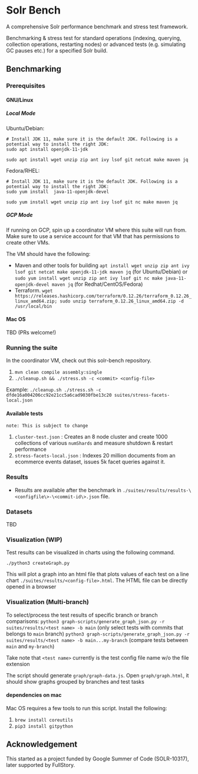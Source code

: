 # Solr Bench

A comprehensive Solr performance benchmark and stress test framework.

Benchmarking & stress test for standard operations (indexing, querying, collection operations, restarting nodes) or advanced tests (e.g. simulating GC pauses etc.) for a specified Solr build.

## Benchmarking

### Prerequisites

#### GNU/Linux

##### Local Mode

Ubuntu/Debian:

    # Install JDK 11, make sure it is the default JDK. Following is a potential way to install the right JDK:
    sudo apt install openjdk-11-jdk

    sudo apt install wget unzip zip ant ivy lsof git netcat make maven jq
    
Fedora/RHEL:

    # Install JDK 11, make sure it is the default JDK. Following is a potential way to install the right JDK:
    sudo yum install  java-11-openjdk-devel

    sudo yum install wget unzip zip ant ivy lsof git nc make maven jq


##### GCP Mode
If running on GCP, spin up a coordinator VM where this suite will run from. Make sure to use a service account for that VM that has permissions to create other VMs.

The VM should have the following:
* Maven and other tools for building `apt install wget unzip zip ant ivy lsof git netcat make openjdk-11-jdk maven jq` (for Ubuntu/Debian) or `sudo yum install wget unzip zip ant ivy lsof git nc make java-11-openjdk-devel maven jq` (for Redhat/CentOS/Fedora)
* Terraform. `wget https://releases.hashicorp.com/terraform/0.12.26/terraform_0.12.26_linux_amd64.zip; sudo unzip terraform_0.12.26_linux_amd64.zip -d /usr/local/bin`


#### Mac OS

TBD (PRs welcome!)

### Running the suite

In the coordinator VM, check out this solr-bench repository.

1. `mvn clean compile assembly:single`
2. `./cleanup.sh && ./stress.sh -c <commit> <config-file>`

Example: `./cleanup.sh ./stress.sh -c dfde16a004206cc92e21cc5a6cad9030fbe13c20 suites/stress-facets-local.json`


#### Available tests
```
note: This is subject to change
```

1. `cluster-test.json` : Creates an 8 node cluster and create 1000 collections of various `numShards` and measure shutdown & restart performance
2. `stress-facets-local.json` : Indexes 20 million documents from an ecommerce events dataset, issues 5k facet queries against it.

### Results

* Results are available after the benchmark in `./suites/results/results-\<configfile\>-\<commit-id\>.json` file. 

### Datasets

TBD

### Visualization (WIP)

Test results can be visualized in charts using the following command. 

`./python3 createGraph.py`

This will plot a graph into an html file that plots values of each test on a line chart `./suites/results/<config-file>.html`. The HTML file can be directly opened in a browser

### Visualization (Multi-branch)

To select/process the test results of specific branch or branch comparisons:
`python3 graph-scripts/generate_graph_json.py -r suites/results/<test name> -b main` (only select tests with commits that belongs to `main` branch)
`python3 graph-scripts/generate_graph_json.py -r suites/results/<test name> -b main...my-branch` (compare tests between `main` and `my-branch`)

Take note that `<test name>` currently is the test config file name w/o the file extension

The script should generate `graph/graph-data.js`. Open `graph/graph.html`, it should show graphs grouped by branches and test tasks


####  dependencies on mac
Mac OS requires a few tools to run this script. Install the following:

1. `brew install coreutils` 
2. `pip3 install gitpython`

## Acknowledgement
This started as a project funded by Google Summer of Code (SOLR-10317), later supported by FullStory.

